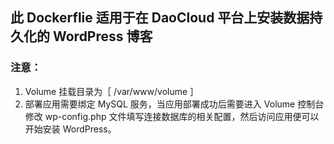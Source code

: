 ## 此 Dockerflie 适用于在 DaoCloud 平台上安装数据持久化的 WordPress 博客

### 注意：
1. Volume 挂载目录为［ /var/www/volume ］
2. 部署应用需要绑定 MySQL 服务，当应用部署成功后需要进入 Volume 控制台修改 wp-config.php 文件填写连接数据库的相关配置，然后访问应用便可以开始安装 WordPress。
